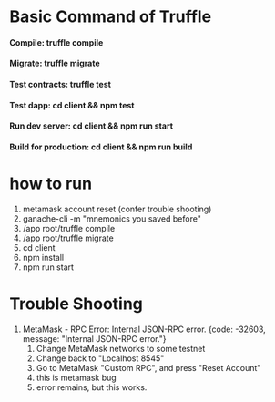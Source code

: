 # Basic Command of Truffle
#### Compile:              truffle compile
#### Migrate:              truffle migrate
#### Test contracts:       truffle test
#### Test dapp:            cd client && npm test
#### Run dev server:       cd client && npm run start
#### Build for production: cd client && npm run build

# how to run
1. metamask account reset (confer trouble shooting)
1. ganache-cli -m "mnemonics you saved before"
2. /app root/truffle compile
3. /app root/truffle migrate
4. cd client
5. npm install
6. npm run start

# Trouble Shooting
1. MetaMask - RPC Error: Internal JSON-RPC error. {code: -32603, message: "Internal JSON-RPC error."}
    1. Change MetaMask networks to some testnet
    2. Change back to "Localhost 8545"
    3. Go to MetaMask "Custom RPC", and press "Reset Account"
    4. this is metamask bug
    5. error remains, but this works.